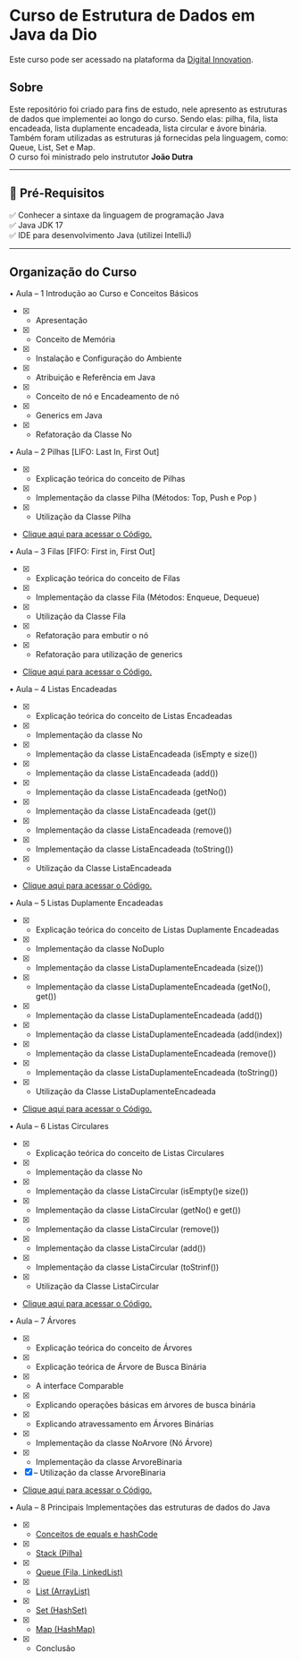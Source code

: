 # Curso de Estrutura de Dados em Java da Dio
Este curso pode ser acessado na plataforma da [Digital Innovation](https://www.dio.me/).

## Sobre 

Este repositório foi criado para fins de estudo, nele apresento as estruturas de dados que implementei ao longo do curso. Sendo elas: pilha, fila, lista encadeada, lista duplamente encadeada, lista circular e ávore binária. Também foram utilizadas as estruturas já fornecidas pela linguagem, como: Queue, List, Set e Map.
<br>
O curso foi ministrado pelo instrututor <b>João Dutra</b>

---

## 🛑 Pré-Requisitos
<p>
✅ Conhecer a sintaxe da linguagem de programação Java<br>
✅ Java JDK 17<br>
✅ IDE para desenvolvimento Java (utilizei IntelliJ)<br>
</p>

---

## Organização do Curso

• Aula – 1 Introdução ao Curso e Conceitos Básicos

- [x] - Apresentação
- [x] - Conceito de Memória
- [x] - Instalação e Configuração do Ambiente
- [x] - Atribuição e Referência em Java
- [x] - Conceito de nó e Encadeamento de nó
- [x] - Generics em Java
- [x] - Refatoração da Classe No

• Aula – 2 Pilhas [LIFO: Last In, First Out]

- [x] - Explicação teórica do conceito de Pilhas
- [x] - Implementação da classe Pilha (Métodos: Top, Push e Pop )
- [x] - Utilização da Classe Pilha

- [Clique aqui para acessar o Código.](https://github.com/Adriano-Lima/Curso-de-Estrutura-de-Dados-em-Java/tree/main/estruturas-de-dados/src/com/adriano/pilha)

• Aula – 3 Filas [FIFO: First in, First Out]

- [x] - Explicação teórica do conceito de Filas
- [x] - Implementação da classe Fila (Métodos: Enqueue, Dequeue)
- [x] - Utilização da Classe Fila
- [x] - Refatoração para embutir o nó
- [x] - Refatoração para utilização de generics

- [Clique aqui para acessar o Código.](https://github.com/Adriano-Lima/Curso-de-Estrutura-de-Dados-em-Java/tree/main/estruturas-de-dados/src/com/adriano/fila)

• Aula – 4 Listas Encadeadas

- [x] - Explicação teórica do conceito de Listas Encadeadas
- [x] - Implementação da classe No
- [x] - Implementação da classe ListaEncadeada (isEmpty e size())
- [x] - Implementação da classe ListaEncadeada (add())
- [x] - Implementação da classe ListaEncadeada (getNo())
- [x] - Implementação da classe ListaEncadeada (get())
- [x] - Implementação da classe ListaEncadeada (remove())
- [x] - Implementação da classe ListaEncadeada (toString())
- [x] - Utilização da Classe ListaEncadeada

- [Clique aqui para acessar o Código.](https://github.com/Adriano-Lima/Curso-de-Estrutura-de-Dados-em-Java/tree/main/estruturas-de-dados/src/com/adriano/lista/encadeada)

• Aula – 5 Listas Duplamente Encadeadas

- [x] - Explicação teórica do conceito de Listas Duplamente Encadeadas
- [x] - Implementação da classe NoDuplo
- [x] - Implementação da classe ListaDuplamenteEncadeada (size())
- [x] - Implementação da classe ListaDuplamenteEncadeada (getNo(), get())
- [x] - Implementação da classe ListaDuplamenteEncadeada (add())
- [x] - Implementação da classe ListaDuplamenteEncadeada (add(index))
- [x] - Implementação da classe ListaDuplamenteEncadeada (remove())
- [x] - Implementação da classe ListaDuplamenteEncadeada (toString())
- [x] - Utilização da Classe ListaDuplamenteEncadeada

- [Clique aqui para acessar o Código.](https://github.com/Adriano-Lima/Curso-de-Estrutura-de-Dados-em-Java/tree/main/estruturas-de-dados/src/com/adriano/listaduplamenteencadeada)

• Aula – 6 Listas Circulares

- [x] - Explicação teórica do conceito de Listas Circulares
- [x] - Implementação da classe No
- [x] - Implementação da classe ListaCircular (isEmpty()e size())
- [x] - Implementação da classe ListaCircular (getNo() e get())
- [x] - Implementação da classe ListaCircular (remove())
- [x] - Implementação da classe ListaCircular (add())
- [x] - Implementação da classe ListaCircular (toStrinf())
- [x] - Utilização da Classe ListaCircular

- [Clique aqui para acessar o Código.](https://github.com/Adriano-Lima/Curso-de-Estrutura-de-Dados-em-Java/tree/main/estruturas-de-dados/src/com/adriano/listacircular)

• Aula – 7 Árvores

- [x] - Explicação teórica do conceito de Árvores
- [x] - Explicação teórica de Árvore de Busca Binária
- [x] - A interface Comparable
- [x] - Explicando operações básicas em árvores de busca binária
- [x] - Explicando atravessamento em Árvores Binárias
- [x] - Implementação da classe NoArvore (Nó Árvore)
- [x] - Implementação da classe ArvoreBinaria
- [x] – Utilização da classe ArvoreBinaria

- [Clique aqui para acessar o Código.](https://github.com/Adriano-Lima/Curso-de-Estrutura-de-Dados-em-Java/tree/main/estruturas-de-dados/src/com/adriano/arvorebinaria)

• Aula – 8 Principais Implementações das estruturas de dados do Java

- [x] - [Conceitos de equals e hashCode](https://github.com/Adriano-Lima/Curso-de-Estrutura-de-Dados-em-Java/tree/main/estruturas-de-dados/src/com/adriano/equalshashcode)
- [x] - [Stack (Pilha)](https://github.com/Adriano-Lima/Curso-de-Estrutura-de-Dados-em-Java/blob/main/estruturas-de-dados/src/com/adriano/stack/Main.java)
- [x] - [Queue (Fila, LinkedList)](https://github.com/Adriano-Lima/Curso-de-Estrutura-de-Dados-em-Java/blob/main/estruturas-de-dados/src/com/adriano/queue/Main.java)
- [x] - [List (ArrayList)](https://github.com/Adriano-Lima/Curso-de-Estrutura-de-Dados-em-Java/blob/main/estruturas-de-dados/src/com/adriano/list/Main.java)
- [x] - [Set (HashSet)](https://github.com/Adriano-Lima/Curso-de-Estrutura-de-Dados-em-Java/blob/main/estruturas-de-dados/src/com/adriano/set/Main.java)
- [x] - [Map (HashMap)](https://github.com/Adriano-Lima/Curso-de-Estrutura-de-Dados-em-Java/blob/main/estruturas-de-dados/src/com/adriano/map/Main.java)
- [x] - Conclusão
